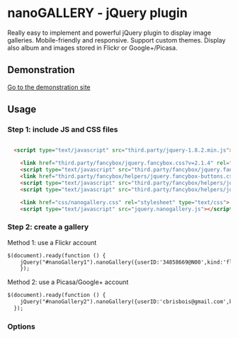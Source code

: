 nanoGALLERY - jQuery plugin 
===========

Really easy to implement and powerful jQuery plugin to display image galleries. Mobile-friendly and responsive. Support custom themes. Display also album and images stored in Flickr or Google+/Picasa.

Demonstration
-------------

[Go to the demonstration site](http://www.brisbois.fr/cms/nanogallery/)

Usage
-----

### Step 1: include JS and CSS files

``` HTML

  <script type="text/javascript" src="third.party/jquery-1.8.2.min.js"></script> 

	<link href="third.party/fancybox/jquery.fancybox.css?v=2.1.4" rel="stylesheet" type="text/css">
	<script type="text/javascript" src="third.party/fancybox/jquery.fancybox.pack.js?v=2.1.4"></script> 
	<link href="third.party/fancybox/helpers/jquery.fancybox-buttons.css?v=1.0.5" rel="stylesheet" type="text/css">
	<script type="text/javascript" src="third.party/fancybox/helpers/jquery.fancybox-buttons.js?v=1.0.5"></script> 
	<script type="text/javascript" src="third.party/fancybox/helpers/jquery.fancybox-media.js?v=1.0.5"></script> 

	<link href="css/nanogallery.css" rel="stylesheet" type="text/css">
	<script type="text/javascript" src="jquery.nanogallery.js"></script> 
```



### Step 2: create a gallery
Method 1: use a Flickr account

``` HTML
$(document).ready(function () {
  	jQuery("#nanoGallery1").nanoGallery({userID:'34858669@N00',kind:'flickr',topLabel:'Home',thumbnailWidth:100,thumbnailHeight:100});
	});
```

Method 2: use a Picasa/Google+ account
``` HTML
$(document).ready(function () {
  	jQuery("#nanoGallery2").nanoGallery({userID:'cbrisbois@gmail.com',kind:'picasa',topLabel:'Albums'});
  });
```

### Options

